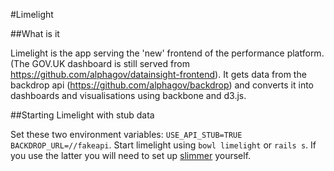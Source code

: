 #Limelight

##What is it

Limelight is the app serving the 'new' frontend of the performance platform. (The GOV.UK dashboard is still served from
https://github.com/alphagov/datainsight-frontend). It gets data from the backdrop api (https://github.com/alphagov/backdrop) and 
converts it into dashboards and visualisations using backbone and d3.js.

##Starting Limelight with stub data

Set these two environment variables: `USE_API_STUB=TRUE BACKDROP_URL=//fakeapi`. 
Start limelight using `bowl limelight` or `rails s`.
If you use the latter you will need to set up [slimmer](https://github.com/alphagov/slimmer) yourself.

